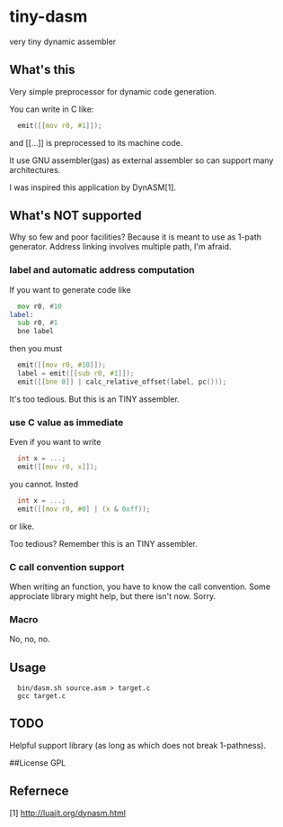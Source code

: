 tiny-dasm
=========

very tiny dynamic assembler

## What's this

Very simple preprocessor for dynamic code generation.

You can write in C like:
```C
  emit([[mov r0, #1]]);
```
and [[...]] is preprocessed to its machine code.

It use GNU assembler(gas) as external assembler so can support many architectures.
 
I was inspired this application by DynASM[1].

## What's NOT supported
Why so few and poor facilities? Because it is meant to use as 1-path generator.
Address linking involves multiple path, I'm afraid.

### label and automatic address computation
If you want to generate code like 
```asm
  mov r0, #10
label:
  sub r0, #1
  bne label
```
then you must 
```C
  emit([[mov r0, #10]]);
  label = emit([[sub r0, #1]]);
  emit([[bne 0]] | calc_relative_offset(label, pc()));
```

It's too tedious. But this is an TINY assembler.

### use C value as immediate
Even if you want to write 
```C
  int x = ...;
  emit([[mov r0, x]]);
```
you cannot. Insted
```C
  int x = ...;
  emit([[mov r0, #0] | (x & 0xff));
```
or like.

Too tedious? Remember this is an TINY assembler.

### C call convention support
When writing an function, you have to know the call convention.
Some approciate library might help, but there isn't now. Sorry.

### Macro
No, no, no.

## Usage
```
  bin/dasm.sh source.asm > target.c
  gcc target.c
```

## TODO
Helpful support library (as long as which does not break 1-pathness).

##License
GPL

## Refernece
[1] http://luajit.org/dynasm.html

